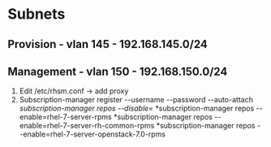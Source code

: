 
Subnets
=======

Provision - vlan 145 - 192.168.145.0/24
-----

Management - vlan 150 - 192.168.150.0/24
------

1. Edit /etc/rhsm.conf -> add proxy
2. Subscription-manager register --username <username> --password <password> --auto-attach
*subscription-manager repos --disable=*
*subscription-manager repos --enable=rhel-7-server-rpms
*subscription-manager repos --enable=rhel-7-server-rh-common-rpms
*subscription-manager repos --enable=rhel-7-server-openstack-7.0-rpms
